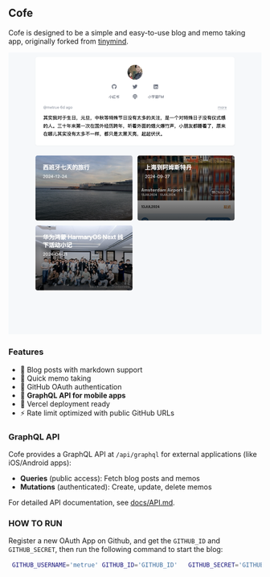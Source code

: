 ## Cofe

Cofe is designed to be a simple and easy-to-use blog and memo taking app, originally forked from [tinymind](https://github.com/mazzzystar/tinymind).

![screnshot](https://github.com/metrue/cofe/blob/main/data/assets/images/Cofe-app.png?raw=true)

### Features

- 📝 Blog posts with markdown support
- 💭 Quick memo taking
- 🔐 GitHub OAuth authentication
- 📱 **GraphQL API for mobile apps**
- 🚀 Vercel deployment ready
- ⚡ Rate limit optimized with public GitHub URLs

### GraphQL API

Cofe provides a GraphQL API at `/api/graphql` for external applications (like iOS/Android apps):

- **Queries** (public access): Fetch blog posts and memos
- **Mutations** (authenticated): Create, update, delete memos

For detailed API documentation, see [docs/API.md](./docs/API.md).

### HOW TO RUN

Register a new OAuth App on Github, and get the `GITHUB_ID` and `GITHUB_SECRET`,
then run the following command to start the blog:

```bash
 GITHUB_USERNAME='metrue' GITHUB_ID='GITHUB_ID'   GITHUB_SECRET='GITHUB_SECRET' NEXTAUTH_SECRET='NEXTAUTH_SECRET' npm run dev
```
